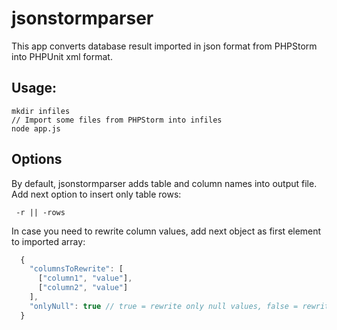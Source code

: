 # jsonstormparser
This app converts database result imported in json format from PHPStorm into PHPUnit xml format.

## Usage:
```
mkdir infiles
// Import some files from PHPStorm into infiles
node app.js
```
## Options
By default, jsonstormparser adds table and column names into output file.  
Add next option to insert only table rows:

```
 -r || -rows
```
In case you need to rewrite column values, add next object as first element to imported array:
``` javascript
  {
    "columnsToRewrite": [
      ["column1", "value"],
      ["column2", "value"]
    ],
    "onlyNull": true // true = rewrite only null values, false = rewrite all values
  }
```
